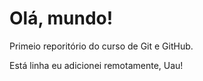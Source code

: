 # Olá, mundo!
 Primeio reporitório do curso de Git e GitHub.

Está linha eu adicionei remotamente, Uau!
